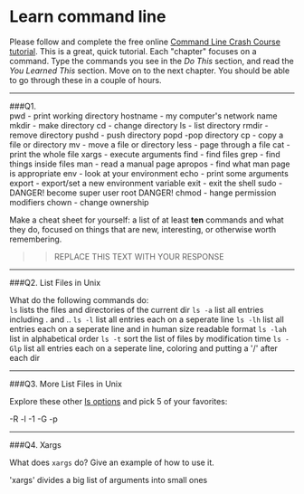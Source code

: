 # Learn command line

Please follow and complete the free online [Command Line Crash Course
tutorial](http://cli.learncodethehardway.org/book/). This is a great,
quick tutorial. Each "chapter" focuses on a command. Type the commands
you see in the _Do This_ section, and read the _You Learned This_
section. Move on to the next chapter. You should be able to go through
these in a couple of hours.

---

###Q1.  
pwd - print working directory
hostname - my computer's network name
mkdir - make directory
cd - change directory
ls - list directory
rmdir - remove directory
pushd - push directory
popd  -pop directory
cp - copy a file or directory
mv - move a file or directory
less - page through a file
cat - print the whole file
xargs - execute arguments
find - find files
grep - find things inside files
man - read a manual page
apropos - find what man page is appropriate
env - look at your environment
echo - print some arguments
export - export/set a new environment variable
exit - exit the shell
sudo - DANGER! become super user root DANGER!
chmod - hange permission modifiers
chown - change ownership

Make a cheat sheet for yourself: a list of at least **ten** commands and what they do, focused on things that are new, interesting, or otherwise worth remembering.

> > REPLACE THIS TEXT WITH YOUR RESPONSE

---

###Q2.  List Files in Unix   

What do the following commands do:  
`ls`     lists the files and directories of the current dir
`ls -a`  list all entries including . and ..
`ls -l`  list all entries each on a seperate line
`ls -lh`  list all entries each on a seperate line and in human size readable format
`ls -lah`  list in alphabetical order
`ls -t`   sort the list of files by modification time
`ls -Glp`  list all entries each on a seperate line, coloring and putting a '/' after each dir


---

###Q3.  More List Files in Unix  

Explore these other [ls options](http://www.techonthenet.com/unix/basic/ls.php) and pick 5 of your favorites:

-R
-l
-1
-G
-p

---

###Q4.  Xargs   

What does `xargs` do? Give an example of how to use it.

'xargs' divides a big list of arguments into small ones

 

